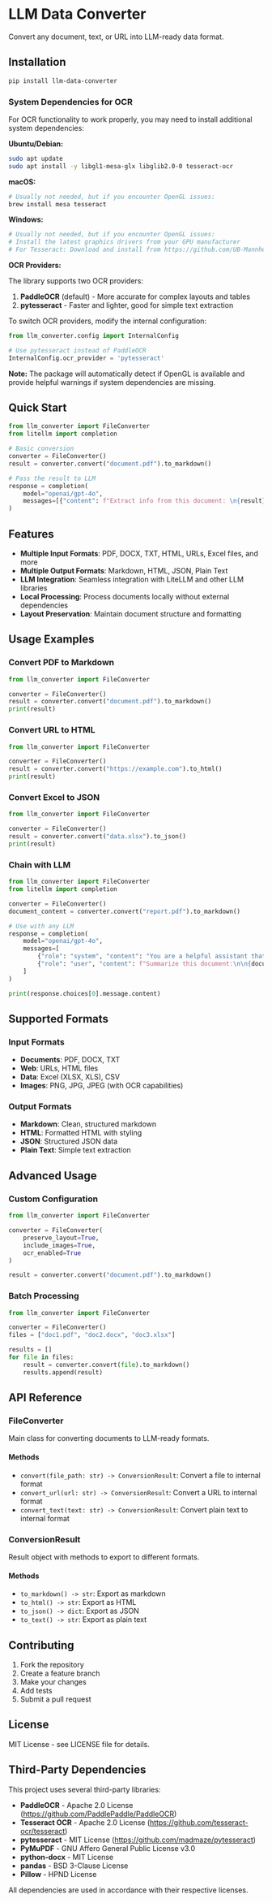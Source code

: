 # LLM Data Converter

Convert any document, text, or URL into LLM-ready data format.

## Installation

```bash
pip install llm-data-converter
```

### System Dependencies for OCR

For OCR functionality to work properly, you may need to install additional system dependencies:

**Ubuntu/Debian:**
```bash
sudo apt update
sudo apt install -y libgl1-mesa-glx libglib2.0-0 tesseract-ocr
```

**macOS:**
```bash
# Usually not needed, but if you encounter OpenGL issues:
brew install mesa tesseract
```

**Windows:**
```bash
# Usually not needed, but if you encounter OpenGL issues:
# Install the latest graphics drivers from your GPU manufacturer
# For Tesseract: Download and install from https://github.com/UB-Mannheim/tesseract/wiki
```

**OCR Providers:**

The library supports two OCR providers:

1. **PaddleOCR** (default) - More accurate for complex layouts and tables
2. **pytesseract** - Faster and lighter, good for simple text extraction

To switch OCR providers, modify the internal configuration:

```python
from llm_converter.config import InternalConfig

# Use pytesseract instead of PaddleOCR
InternalConfig.ocr_provider = 'pytesseract'
```

**Note:** The package will automatically detect if OpenGL is available and provide helpful warnings if system dependencies are missing.

## Quick Start

```python
from llm_converter import FileConverter
from litellm import completion

# Basic conversion
converter = FileConverter()
result = converter.convert("document.pdf").to_markdown()

# Pass the result to LLM
response = completion(
    model="openai/gpt-4o",
    messages=[{"content": f"Extract info from this document: \n{result}", "role": "user"}]
)
```

## Features

- **Multiple Input Formats**: PDF, DOCX, TXT, HTML, URLs, Excel files, and more
- **Multiple Output Formats**: Markdown, HTML, JSON, Plain Text
- **LLM Integration**: Seamless integration with LiteLLM and other LLM libraries
- **Local Processing**: Process documents locally without external dependencies
- **Layout Preservation**: Maintain document structure and formatting

## Usage Examples

### Convert PDF to Markdown

```python
from llm_converter import FileConverter

converter = FileConverter()
result = converter.convert("document.pdf").to_markdown()
print(result)
```

### Convert URL to HTML

```python
from llm_converter import FileConverter

converter = FileConverter()
result = converter.convert("https://example.com").to_html()
print(result)
```

### Convert Excel to JSON

```python
from llm_converter import FileConverter

converter = FileConverter()
result = converter.convert("data.xlsx").to_json()
print(result)
```

### Chain with LLM

```python
from llm_converter import FileConverter
from litellm import completion

converter = FileConverter()
document_content = converter.convert("report.pdf").to_markdown()

# Use with any LLM
response = completion(
    model="openai/gpt-4o",
    messages=[
        {"role": "system", "content": "You are a helpful assistant that analyzes documents."},
        {"role": "user", "content": f"Summarize this document:\n\n{document_content}"}
    ]
)

print(response.choices[0].message.content)
```

## Supported Formats

### Input Formats
- **Documents**: PDF, DOCX, TXT
- **Web**: URLs, HTML files
- **Data**: Excel (XLSX, XLS), CSV
- **Images**: PNG, JPG, JPEG (with OCR capabilities)

### Output Formats
- **Markdown**: Clean, structured markdown
- **HTML**: Formatted HTML with styling
- **JSON**: Structured JSON data
- **Plain Text**: Simple text extraction

## Advanced Usage

### Custom Configuration

```python
from llm_converter import FileConverter

converter = FileConverter(
    preserve_layout=True,
    include_images=True,
    ocr_enabled=True
)

result = converter.convert("document.pdf").to_markdown()
```

### Batch Processing

```python
from llm_converter import FileConverter

converter = FileConverter()
files = ["doc1.pdf", "doc2.docx", "doc3.xlsx"]

results = []
for file in files:
    result = converter.convert(file).to_markdown()
    results.append(result)
```

## API Reference

### FileConverter

Main class for converting documents to LLM-ready formats.

#### Methods

- `convert(file_path: str) -> ConversionResult`: Convert a file to internal format
- `convert_url(url: str) -> ConversionResult`: Convert a URL to internal format
- `convert_text(text: str) -> ConversionResult`: Convert plain text to internal format

### ConversionResult

Result object with methods to export to different formats.

#### Methods

- `to_markdown() -> str`: Export as markdown
- `to_html() -> str`: Export as HTML
- `to_json() -> dict`: Export as JSON
- `to_text() -> str`: Export as plain text

## Contributing

1. Fork the repository
2. Create a feature branch
3. Make your changes
4. Add tests
5. Submit a pull request

## License

MIT License - see LICENSE file for details.

## Third-Party Dependencies

This project uses several third-party libraries:

- **PaddleOCR** - Apache 2.0 License (https://github.com/PaddlePaddle/PaddleOCR)
- **Tesseract OCR** - Apache 2.0 License (https://github.com/tesseract-ocr/tesseract)
- **pytesseract** - MIT License (https://github.com/madmaze/pytesseract)
- **PyMuPDF** - GNU Affero General Public License v3.0
- **python-docx** - MIT License
- **pandas** - BSD 3-Clause License
- **Pillow** - HPND License

All dependencies are used in accordance with their respective licenses. 